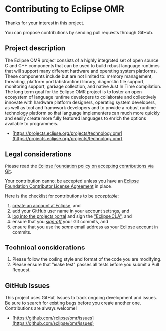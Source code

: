 # Contributing to Eclipse OMR
Thanks for your interest in this project.

You can propose contributions by sending pull requests through GitHub.

## Project description
The Eclipse OMR project consists of a highly integrated set of open source C
and C++ components that can be used to build robust language runtimes that will
support many different hardware and operating system platforms. These components
include but are not limited to: memory management, threading, platform port
(abstraction) library, diagnostic file support, monitoring support,
garbage collection, and native Just In Time compilation. The long term goal for 
the Eclipse OMR project is to foster an open ecosystem of language runtime
developers to collaborate and collectively innovate with hardware platform
designers, operating system developers, as well as tool and framework developers
and to provide a robust runtime technology platform so that language
implementers can much more quickly and easily create more fully featured
languages to enrich the options available to programmers.

- [https://projects.eclipse.org/projects/technology.omr](https://projects.eclipse.org/projects/technology.omr)


## Legal considerations

Please read the [Eclipse Foundation policy on accepting contributions via Git](http://wiki.eclipse.org/Development_Resources/Contributing_via_Git).

Your contribution cannot be accepted unless you have an [Eclipse Foundation Contributor License Agreement](http://www.eclipse.org/legal/CLA.php) in place.

Here is the checklist for contributions to be _acceptable_:

1. [create an account at Eclipse](https://dev.eclipse.org/site_login/createaccount.php), and
2. add your GitHub user name in your account settings, and
3. [log into the projects portal](https://projects.eclipse.org/) and sign the ["Eclipse CLA"](https://projects.eclipse.org/user/sign/cla), and
4. ensure that you [_sign-off_](https://wiki.eclipse.org/Development_Resources/Contributing_via_Git#Signing_off_on_a_commit) your Git commits, and
5. ensure that you use the _same_ email address as your Eclipse account in commits.


## Technical considerations

1. Please follow the coding style and format of the code you are modifying.
2. Please ensure that "make test" passes all tests before you submit a Pull Request.


## GitHub Issues

This project uses GitHub Issues to track ongoing development and issues. Be sure
to search for existing bugs before you create another one. Contributions are always welcome!

- [https://github.com/eclipse/omr/issues](https://github.com/eclipse/omr/issues)

